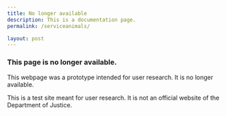 ```yaml
---
title: No longer available
description: This is a documentation page.
permalink: /serviceanimals/

layout: post                                    
---
```


<div class="usa-alert usa-alert--warning">
  <div class="usa-alert__body">
    <h3 class="usa-alert__heading">This page is no longer available.</h3>
    <p class="usa-alert__text">This webpage was a prototype intended for user research. It is no longer available.</p>
  </div>
</div>

This is a test site meant for user research. It is not an official website of the Department of Justice.